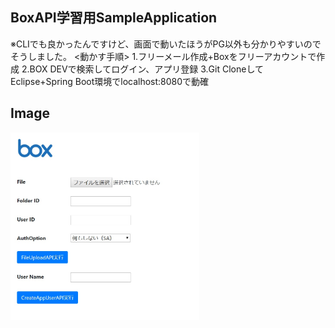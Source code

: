 ## BoxAPI学習用SampleApplication
※CLIでも良かったんですけど、画面で動いたほうがPG以外も分かりやすいのでそうしました。
<動かす手順>
1.フリーメール作成+Boxをフリーアカウントで作成
2.BOX DEVで検索してログイン、アプリ登録
3.Git CloneしてEclipse+Spring Boot環境でlocalhost:8080で動確

## Image
<p>
  <img src="https://github.com/natsukikaminishi/BoxDemoApp/blob/main/demoImage.jpg" width=60%>  
</p>
